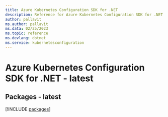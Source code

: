 ```yaml
---
title: Azure Kubernetes Configuration SDK for .NET
description: Reference for Azure Kubernetes Configuration SDK for .NET
author: pallavit
ms.author: pallavit
ms.data: 02/25/2023
ms.topic: reference
ms.devlang: dotnet
ms.service: kubernetesconfiguration
---
```

# Azure Kubernetes Configuration SDK for .NET - latest
## Packages - latest
[!INCLUDE [packages](kubernetes-configuration-index.md)]